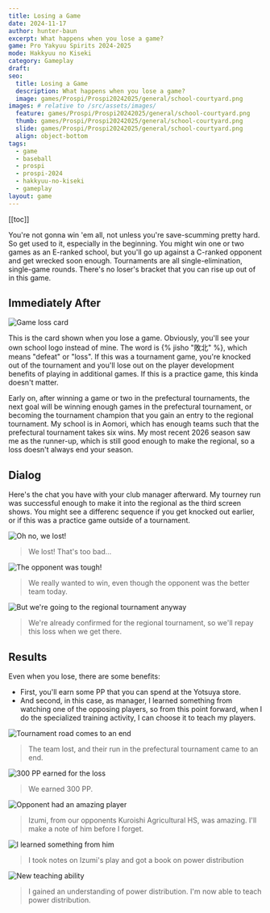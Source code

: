 ```yaml
---
title: Losing a Game
date: 2024-11-17
author: hunter-baun
excerpt: What happens when you lose a game?
game: Pro Yakyuu Spirits 2024-2025
mode: Hakkyuu no Kiseki
category: Gameplay
draft: 
seo:
  title: Losing a Game
  description: What happens when you lose a game?
  image: games/Prospi/Prospi20242025/general/school-courtyard.png
images: # relative to /src/assets/images/
  feature: games/Prospi/Prospi20242025/general/school-courtyard.png
  thumb: games/Prospi/Prospi20242025/general/school-courtyard.png
  slide: games/Prospi/Prospi20242025/general/school-courtyard.png
  align: object-bottom
tags:
  - game
  - baseball
  - prospi
  - prospi-2024
  - hakkyuu-no-kiseki
  - gameplay
layout: game
---
```

[[toc]]

You're not gonna win 'em all, not unless you're save-scumming pretty hard. So get used to it, especially in the beginning. You might win one or two games as an E-ranked school, but you'll go up against a C-ranked opponent and get wrecked soon enough. Tournaments are all single-elimination, single-game rounds. There's no loser's bracket that you can rise up out of in this game.

## Immediately After
![Game loss card](/assets/images/games/Prospi/Prospi20242025/HakkyuNoKiseki/Gameplay/Losing-a-Game/game-loss-card.png)

This is the card shown when you lose a game. Obviously, you'll see your own school logo instead of mine. The word is {% jisho "敗北" %}, which means "defeat" or "loss". If this was a tournament game, you're knocked out of the tournament and you'll lose out on the player development benefits of playing in additional games. If this is a practice game, this kinda doesn't matter.

Early on, after winning a game or two in the prefectural tournaments, the next goal will be winning enough games in the prefectural tournament, or becoming the tournament champion that you gain an entry to the regional tournament. My school is in Aomori, which has enough teams such that the prefectural tournament takes six wins. My most recent 2026 season saw me as the runner-up, which is still good enough to make the regional, so a loss doesn't always end your season.

## Dialog
Here's the chat you have with your club manager afterward. My tourney run was successful enough to make it into the regional as the third screen shows. You might see a differenc sequence if you get knocked out earlier, or if this was a practice game outside of a tournament.

![Oh no, we lost!](/assets/images/games/Prospi/Prospi20242025/HakkyuNoKiseki/Gameplay/Losing-a-Game/game-loss-dialog-1.png)
> We lost! That's too bad...

![The opponent was tough!](/assets/images/games/Prospi/Prospi20242025/HakkyuNoKiseki/Gameplay/Losing-a-Game/game-loss-dialog-2.png)
> We really wanted to win, even though the opponent was the better team today.

![But we're going to the regional tournament anyway](/assets/images/games/Prospi/Prospi20242025/HakkyuNoKiseki/Gameplay/Losing-a-Game/game-loss-dialog-3.png)
> We're already confirmed for the regional tournament, so we'll repay this loss when we get there.

## Results
Even when you lose, there are some benefits:
- First, you'll earn some PP that you can spend at the Yotsuya store. 
- And second, in this case, as manager, I learned something from watching one of the opposing players, so from this point forward, when I do the specialized training activity, I can choose it to teach my players.

![Tournament road comes to an end](/assets/images/games/Prospi/Prospi20242025/HakkyuNoKiseki/Gameplay/Losing-a-Game/game-loss-dialog-4.png)
> The team lost, and their run in the prefectural tournament came to an end.

![300 PP earned for the loss](/assets/images/games/Prospi/Prospi20242025/HakkyuNoKiseki/Gameplay/Losing-a-Game/game-loss-dialog-5.png)
> We earned 300 PP.

![Opponent had an amazing player](/assets/images/games/Prospi/Prospi20242025/HakkyuNoKiseki/Gameplay/Losing-a-Game/game-loss-dialog-6.png)
> Izumi, from our opponents Kuroishi Agricultural HS, was amazing. I'll make a note of him before I forget.

![I learned something from him](/assets/images/games/Prospi/Prospi20242025/HakkyuNoKiseki/Gameplay/Losing-a-Game/game-loss-dialog-7.png)
> I took notes on Izumi's play and got a book on power distribution

![New teaching ability](/assets/images/games/Prospi/Prospi20242025/HakkyuNoKiseki/Gameplay/Losing-a-Game/game-loss-dialog-8.png)
> I gained an understanding of power distribution. I'm now able to teach power distribution.